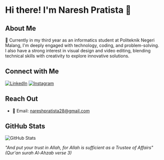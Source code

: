 # Hi there! I'm Naresh Pratista 👋

## About Me
🚀 Currently in my third year as an informatics student at Politeknik Negeri Malang, I'm deeply engaged with technology, coding, and problem-solving. I also have a strong interest in visual design and video editing, blending technical skills with creativity to explore innovative solutions.

## Connect with Me
[![LinkedIn](https://img.shields.io/badge/🌐%20LinkedIn-NareshPratista-blue?style=for-the-badge&logo=linkedin)](https://www.linkedin.com/in/nareshpratista/)
[![Instagram](https://img.shields.io/badge/📸%20Instagram-nareshpratistaa-red?style=for-the-badge&logo=instagram)](https://instagram.com/nareshpratistaa)

## Reach Out
- 📧 Email: [nareshpratista28@gmail.com](mailto:nareshpratista28@gmail.com)

## GitHub Stats
![GitHub Stats](https://github-readme-streak-stats.herokuapp.com/?user=nareshpratista28&theme=outrun&hide_border=true)

*"And put your trust in Allah, for Allah is sufficient as a Trustee of Affairs" (Qur'an surah Al-Ahzab verse 3)*
